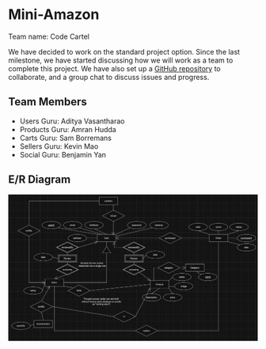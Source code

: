 # Mini-Amazon

Team name: Code Cartel

We have decided to work on the standard project option. Since the last milestone, we have started discussing how we will work as a team to complete this project. We have also set up a [GitHub repository](https://github.com/Sam-B-Y/Mini-Amazon/) to collaborate, and a group chat to discuss issues and progress.

## Team Members

- Users Guru: Aditya Vasantharao
- Products Guru: Amran Hudda
- Carts Guru: Sam Borremans
- Sellers Guru: Kevin Mao
- Social Guru: Benjamin Yan

## E/R Diagram

![E/R Diagram](https://github.com/Sam-B-Y/Mini-Amazon/blob/main/pictures/ER.png)
